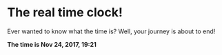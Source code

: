 # The real time clock!

Ever wanted to know what the time is? Well, your journey is about to end!

**The time is Nov 24, 2017, 19:21**